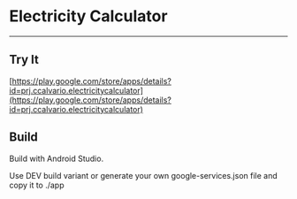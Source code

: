 # Electricity Calculator
---

Try It
---

[https://play.google.com/store/apps/details?id=prj.ccalvario.electricitycalculator](https://play.google.com/store/apps/details?id=prj.ccalvario.electricitycalculator)



Build
---

Build with Android Studio. 

Use DEV build variant or generate your own google-services.json file and copy it to ./app

